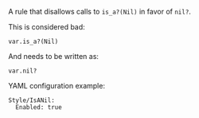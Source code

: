 A rule that disallows calls to `is_a?(Nil)` in favor of `nil?`.

This is considered bad:

```
var.is_a?(Nil)
```

And needs to be written as:

```
var.nil?
```

YAML configuration example:

```
Style/IsANil:
  Enabled: true
```
